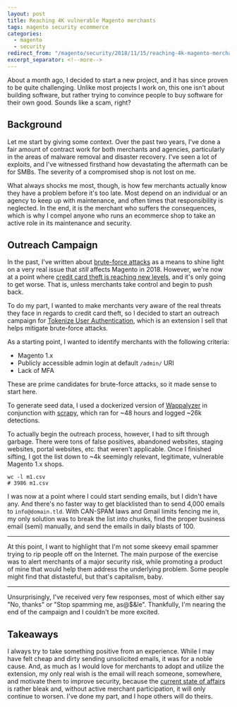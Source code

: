 ```yaml
---
layout: post
title: Reaching 4K vulnerable Magento merchants
tags: magento security ecommerce
categories:
  - magento
  - security
redirect_from: "/magento/security/2018/11/15/reaching-4k-magento-merchants.html"
excerpt_separator: <!--more-->
---
```


About a month ago, I decided to start a new project, and it has since proven
to be quite challenging. Unlike most projects I work on, this one isn't about
building software, but rather trying to convince people to buy software for
their own good. Sounds like a scam, right?

<!--more-->

## Background

Let me start by giving some context. Over the past two years, I've done a fair
amount of contract work for both merchants and agencies, particularly in the areas
of malware removal and disaster recovery. I've seen a lot of exploits, and I've
witnessed firsthand how devastating the aftermath can be for SMBs. The severity
of a compromised shop is not lost on me.

What always shocks me most, though, is how few merchants actually know they have
a problem before it's too late. Most depend on an individual or an agency to keep
up with maintenance, and often times that responsibility is neglected. In the end,
it is the merchant who suffers the consequences, which is why I compel anyone who
runs an ecommerce shop to take an active role in its maintenance and security.

## Outreach Campaign

In the past, I've written about [brute-force attacks](https://blog.nickolasburr.com/magento/security/2018/10/17/magento-brute-force-attacks.html)
as a means to shine light on a very real issue that _still_ affects Magento in 2018.
However, we're now at a point where [credit card theft is reaching new levels](https://gwillem.gitlab.io/2018/08/30/magentocore.net_skimmer_most_aggressive_to_date/),
and it's only going to get worse. That is, unless merchants take control and begin
to push back.

To do my part, I wanted to make merchants very aware of the real threats they
face in regards to credit card theft, so I decided to start an outreach campaign
for [Tokenize User Authentication](https://store.nickolasburr.com/tokenize-user-authentication.html),
which is an extension I sell that helps mitigate brute-force attacks.

As a starting point, I wanted to identify merchants with the following criteria:

- Magento 1.x
- Publicly accessible admin login at default `/admin/` URI
- Lack of MFA

These are prime candidates for brute-force attacks, so it made sense to start here.

To generate seed data, I used a dockerized version of [Wappalyzer](https://www.wappalyzer.com)
in conjunction with [scrapy](https://scrapy.org), which ran for ~48 hours and logged ~26k detections.

To actually begin the outreach process, however, I had to sift through garbage. There
were tons of false positives, abandoned websites, staging websites, portal websites,
etc. that weren't applicable. Once I finished sifting, I got the list down to ~4k
seemingly relevant, legitimate, vulnerable Magento 1.x shops.

```
wc -l m1.csv
# 3986 m1.csv
```

I was now at a point where I could start sending emails, but I didn't have any. And
there's no faster way to get blacklisted than to send 4,000 emails to `info@domain.tld`.
With CAN-SPAM laws and Gmail limits fencing me in, my only solution was to break the
list into chunks, find the proper business email (semi) manually, and send the emails
in daily blasts of 100.

---

At this point, I want to highlight that I'm not some skeevy email spammer trying to rip
people off on the Internet. The main purpose of the exercise was to alert merchants of
a major security risk, while promoting a product of mine that would help them address
the underlying problem. Some people might find that distasteful, but that's capitalism,
baby.

---

Unsurprisingly, I've received very few responses, most of which either say "No, thanks"
or "Stop spamming me, as@$&le". Thankfully, I'm nearing the end of the campaign and I
couldn't be more excited.

## Takeaways

I always try to take something positive from an experience. While I may have felt cheap
and dirty sending unsolicited emails, it was for a noble cause. And, as much as I would
love for merchants to adopt and utilize the extension, my only real wish is the email
will reach someone, somewhere, and motivate them to improve security, because the
[current state of affairs](https://gwillem.gitlab.io/2018/11/12/merchants-struggle-with-magecart-reinfections/)
is rather bleak and, without active merchant participation, it will only continue to
worsen. I've done my part, and I hope others will do theirs.
